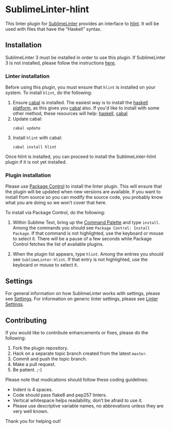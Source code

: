 SublimeLinter-hlint
=========================

This linter plugin for [SublimeLinter][SublimeLinter] provides an interface to [hlint][hlint]. It will be used with files that have the “Haskell” syntax.

## Installation
SublimeLinter 3 must be installed in order to use this plugin. If SublimeLinter 3 is not installed, please follow the instructions [here][SublimeLinter Installation].

### Linter installation
Before using this plugin, you must ensure that `hlint` is installed on your system. To install `hlint`, do the following:

1. Ensure [cabal][cabal] is installed. The easiest way is to install the [haskell platform][haskell platform], as this gives you [cabal][cabal] also. If you'd like to install with some other method, these resources will help: [haskell][haskell], [cabal][cabal]
1. Update cabal:
    ```
    cabal update
    ```
1. Install `hlint` with cabal:
    ```
    cabal install hlint
    ```

Once hlint is installed, you can proceed to install the SublimeLinter-hlint plugin if it is not yet installed.

### Plugin installation
Please use [Package Control][Package Control] to install the linter plugin. This will ensure that the plugin will be updated when new versions are available. If you want to install from source so you can modify the source code, you probably know what you are doing so we won’t cover that here.

To install via Package Control, do the following:

1. Within Sublime Text, bring up the [Command Palette][Command Palette] and type `install`. Among the commands you should see `Package Control: Install Package`. If that command is not highlighted, use the keyboard or mouse to select it. There will be a pause of a few seconds while Package Control fetches the list of available plugins.

1. When the plugin list appears, type `hlint`. Among the entries you should see `SublimeLinter-hlint`. If that entry is not highlighted, use the keyboard or mouse to select it.

## Settings
For general information on how SublimeLinter works with settings, please see [Settings][SublimeLinter Settings]. For information on generic linter settings, please see [Linter Settings][SublimeLinter Linter Settings].

## Contributing
If you would like to contribute enhancements or fixes, please do the following:

1. Fork the plugin repository.
1. Hack on a separate topic branch created from the latest `master`.
1. Commit and push the topic branch.
1. Make a pull request.
1. Be patient.  ;-)

Please note that modications should follow these coding guidelines:

- Indent is 4 spaces.
- Code should pass flake8 and pep257 linters.
- Vertical whitespace helps readability, don’t be afraid to use it.
- Please use descriptive variable names, no abbrevations unless they are very well known.

Thank you for helping out!

[SublimeLinter]: http://sublimelinter.readthedocs.org
[SublimeLinter Installation]: http://sublimelinter.readthedocs.org/en/latest/installation.html
[SublimeLinter Settings]: http://sublimelinter.readthedocs.org/en/latest/settings.html
[SublimeLinter Linter Settings]: http://sublimelinter.readthedocs.org/en/latest/linter_settings.html
[Package Control]: https://sublime.wbond.net/installation
[Command Palette]: http://docs.sublimetext.info/en/sublime-text-3/extensibility/command_palette.html
[hlint]: http://community.haskell.org/~ndm/hlint/
[haskell platform]: http://www.haskell.org/platform/
[haskell]: http://www.haskell.org/haskellwiki/Haskell
[cabal]: http://www.haskell.org/cabal/
